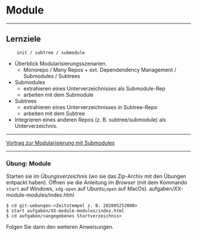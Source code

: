 # Module

<!-- .slide: data-background-image="modularisierung/modules.png" data-background-opacity="0.6" -->

---

## Lernziele

```
    init / subtree / submodule
```

 * Überblick Modularisierungsszenarien.
   - Monorepo / Many Repos + ext. Dependendency Management / Submodules / Subtrees
 * Submodules
   - extrahieren eines Unterverzeichnisses als Submodule-Rep
   - arbeiten mit dem Submodule
 * Subtrees
   - extrahieren eines Unterverzeichnisses in  Subtree-Repo
   - arbeiten mit dem Subtree
 * Integrieren eines anderen Repos (z. B. subtree/submodule) als Unterverzeichnis.

---


[Vortrag zur Modularisierung mit Submodules](https://kapitel26.github.io/assets/2010-10-20-submodules-subtrees-lehmanns/Lehmannsvortrag.pdf)


---

### Übung: Module

Starten sie im *Übungsverzeichnis* (wo sie das Zip-Archiv mit den
Übungen entpackt haben).
Öffnen sie die Anleitung im *Browser* (mit dem Kommando `start` auf
Windows, `xdg-open` auf Ubuntu,`open` auf MacOs).
aufgaben/XX-module-modules/index.html

    $ cd git-uebungen-<Zeitstempel z. B. 202005252000>
    $ start aufgaben/XX-module-modules/index.html
    $ cd aufgaben/<angegebenes Startverzeichnis>

Folgen Sie dann den weiteren Anweisungen.


